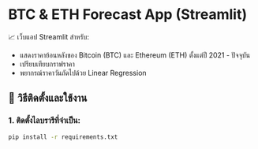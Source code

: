 # BTC & ETH Forecast App (Streamlit)

📈 เว็บแอป Streamlit สำหรับ:
- แสดงราคาย้อนหลังของ Bitcoin (BTC) และ Ethereum (ETH) ตั้งแต่ปี 2021 - ปัจจุบัน
- เปรียบเทียบกราฟราคา
- พยากรณ์ราคาวันถัดไปด้วย Linear Regression

## 🔧 วิธีติดตั้งและใช้งาน

### 1. ติดตั้งไลบรารีที่จำเป็น:
```bash
pip install -r requirements.txt
